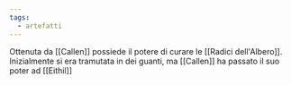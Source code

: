 ```yaml
---
tags:
  - artefatti
---
```

Ottenuta da [[Callen]] possiede il potere di curare le [[Radici dell'Albero]]. Inizialmente si era tramutata in dei guanti, ma [[Callen]] ha passato il suo poter ad [[Eithil]] 